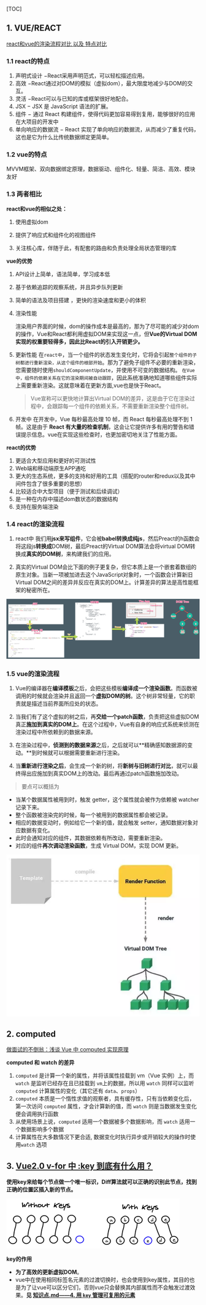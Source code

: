 [TOC]

## 1. VUE/REACT ##

[react和vue的渲染流程对比 以及 特点对比](<https://www.jianshu.com/p/1960f378b5b4>)

### 1.1 react的特点 ###

1. 声明式设计 −React采用声明范式，可以轻松描述应用。
2. 高效 −React通过对DOM的模拟（虚拟dom），最大限度地减少与DOM的交互。
3. 灵活 −React可以与已知的库或框架很好地配合。
4. JSX − JSX 是 JavaScript 语法的扩展。
5. 组件 − 通过 React 构建组件，使得代码更加容易得到复用，能够很好的应用在大项目的开发中
6. 单向响应的数据流 − React 实现了单向响应的数据流，从而减少了重复代码，这也是它为什么比传统数据绑定更简单。

### 1.2 vue的特点 ###

MVVM框架、双向数据绑定原理，数据驱动、组件化、轻量、简洁、高效、模块友好

### 1.3 两者相比 ###

**react和vue的相似之处：**

1. 使用虚拟dom

2. 提供了响应式和组件化的视图组件

3. 关注核心库，伴随于此，有配套的路由和负责处理全局状态管理的库

**vue的优势**

1. API设计上简单，语法简单，学习成本低

2. 基于依赖追踪的观察系统，并且异步队列更新

3. 简单的语法及项目搭建 ，更快的渲染速度和更小的体积

4. 渲染性能

   渲染用户界面的时候，dom的操作成本是最高的，那为了尽可能的减少对dom的操作，Vue和React都利用虚拟DOM来实现这一点，但**Vue的Virtual DOM实现的权重要轻得多，因此比React的引入开销更少。**

5. 更新性能
   在`react中`，当一个组件的状态发生变化时，它将会引起`整个组件的子树都进行重新渲染，从这个组件的根部开始`。那为了避免子组件不必要的重新渲染，您需要随时使用`shouldComponentUpdate`，并使用不可变的数据结构。 `在Vue中，组件的依赖关系在它的渲染期间被自动跟踪`，因此系统准确地知道哪些组件实际上需要重新渲染。这就意味着在更新方面,vue也是快于React。

   > Vue宣称可以更快地计算出Virtual DOM的差异，这是由于它在渲染过程中，会跟踪每一个组件的依赖关系，不需要重新渲染整个组件树。 

6. 开发中
   在开发中，Vue 每秒最高处理 10 帧，而 React 每秒最高处理不到 1 帧。这是由于 **React 有大量的检查机制**，这会让它提供许多有用的警告和错误提示信息。vue在实现这些检查时，也更加密切地关注了性能方面。

**react的优势**

1. 更适合大型应用和更好的可测试性
2. Web端和移动端原生APP通吃
3. 更大的生态系统，更多的支持和好用的工具（搭配的router和redux以及其中间件包含了很多重要的思想）
4. 比较适合中大型项目（便于测试和后续调试）
5. 是一种在内存中描述dom数状态的数据结构
6. 支持在服务端渲染

### 1.4 react的渲染流程 ###

1. react中 我们用**jsx来写组件**，它会被**babel转换成纯js**，然后Preact的h函数会将这段js**转换成**DOM树，最后Preact的Virtual DOM算法会将virtual DOM转换成**真实的DOM树**，来构建我们的应用。

2. 真实的Virtual DOM会比下面的例子更复杂，但它本质上是一个嵌套着数组的原生对象。当新一项被加进去这个JavaScript对象时，一个函数会计算新旧Virtual DOM之间的差异并反应在真实的DOM上。计算差异的算法是高性能框架的秘密所在。

![](./img/react-render.png)

### 1.5 vue的渲染流程 ###

1.  Vue的编译器在**编译模板**之后，会把这些模板**编译成一个渲染函数**。而函数被调用的时候就会渲染并且返回一个**虚拟DOM的树**。这个树非常轻量，它的职责就是描述当前界面所应处的状态。

2. 当我们有了这个虚拟的树之后，再**交给一个patch函数**，负责把这些虚拟DOM真正**施加到真实的DOM上**。在这个过程中，Vue有自身的响应式系统来侦测在渲染过程中所依赖到的数据来源。

3. 在渲染过程中，**侦测到的数据来源**之后，之后就可以**精确感知数据源的变动。**到时候就可以根据需要重新进行渲染。

4. 当**重新进行渲染之后**，会生成一个新的树，将**新树与旧树进行对比**，就可以最终得出应施加到真实DOM上的改动。最后再通过patch函数施加改动。

> 要点可以概括为

- 当某个数据属性被用到时，触发 getter，这个属性就会被作为依赖被 watcher 记录下来。
- 整个函数被渲染完的时候，每一个被用到的数据属性都会被记录。
- 相应的数据变动时，例如给它一个新的值，就会触发 setter，通知数据对象对应数据有变化。
- 此时会通知对应的组件，其数据依赖有所改动，需要重新渲染。
- 对应的组件**再次调动渲染函数**，生成 Virtual DOM，实现 DOM 更新。

![](./img/vue-render.webp)

## 2. computed ##

[做面试的不倒翁：浅谈 Vue 中 computed 实现原理](https://segmentfault.com/a/1190000016387717)

**computed 和 watch 的差异**

1. `computed` 是计算一个新的属性，并将该属性挂载到 vm（Vue 实例）上，而 `watch` 是监听已经存在且已挂载到 `vm`上的数据，所以用 `watch` 同样可以监听 `computed` 计算属性的变化（其它还有 `data`、`props`）
2. `computed` 本质是一个惰性求值的观察者，具有缓存性，只有当依赖变化后，第一次访问 `computed` 属性，才会计算新的值，而 `watch` 则是当数据发生变化便会调用执行函数
3. 从使用场景上说，`computed` 适用一个数据被多个数据影响，而 `watch` 适用一个数据影响多个数据
4. 计算属性在大多数情况下更合适, 数据变化时执行异步或开销较大的操作时使用`watch` 选项

## 3. [Vue2.0 v-for 中 :key 到底有什么用？](https://www.cnblogs.com/zhumingzhenhao/p/7688336.html) ##

**使用key来给每个节点做一个唯一标识，Diff算法就可以正确的识别此节点，找到正确的位置区插入新的节点。**

![](./img/vue-diff-key.png)

**key的作用**

* **为了高效的更新虚拟DOM**。
* vue中在使用相同标签名元素的过渡切换时，也会使用到key属性，其目的也是为了让vue可以区分它们，否则vue只会替换其内部属性而不会触发过渡效果。**见 [知识点.md——4. 用 `key` 管理可复用的元素](./知识点.md)**
